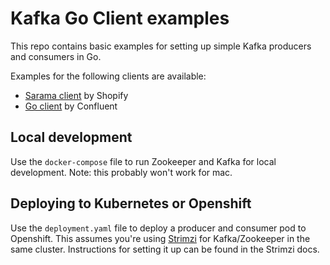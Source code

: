 # Kafka Go Client examples

This repo contains basic examples for setting up simple Kafka producers and consumers in Go. 

Examples for the following clients are available:
- [Sarama client](https://github.com/Shopify/sarama) by Shopify
- [Go client](https://github.com/confluentinc/confluent-kafka-go) by Confluent 

## Local development 
Use the `docker-compose` file to run Zookeeper and Kafka for local development. Note: this probably won't work for mac.

## Deploying to Kubernetes or Openshift 
Use the `deployment.yaml` file to deploy a producer and consumer pod to Openshift. This assumes you're using [Strimzi](http://strimzi.io/) for Kafka/Zookeeper in the same cluster. Instructions for setting it up can be found in the Strimzi docs. 
